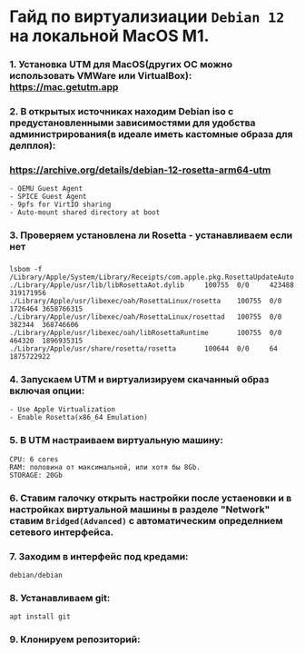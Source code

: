 # Гайд по виртуализиации `Debian 12` на локальной MacOS M1.

### 1. Установка UTM для MacOS(других ОС можно использовать VMWare или VirtualBox):  https://mac.getutm.app
### 2. В открытых источниках находим Debian iso с предустановленными зависимостями для удобства администрирования(в идеале иметь кастомные образа для делплоя): 
### https://archive.org/details/debian-12-rosetta-arm64-utm
```
- QEMU Guest Agent
- SPICE Guest Agent
- 9pfs for VirtIO sharing
- Auto-mount shared directory at boot
```
### 3. Проверяем установлена ли Rosetta - устанавливаем если нет
### 
```
lsbom -f /Library/Apple/System/Library/Receipts/com.apple.pkg.RosettaUpdateAuto.bom
./Library/Apple/usr/lib/libRosettaAot.dylib     100755  0/0     423488  319171956
./Library/Apple/usr/libexec/oah/RosettaLinux/rosetta    100755  0/0     1726464 3658766315
./Library/Apple/usr/libexec/oah/RosettaLinux/rosettad   100755  0/0     382344  368746606
./Library/Apple/usr/libexec/oah/libRosettaRuntime       100755  0/0     464320  1896935315
./Library/Apple/usr/share/rosetta/rosetta       100644  0/0     64      1875722922
```
### 4. Запускаем UTM и виртуализируем скачанный образ включая опции:
```
- Use Apple Virtualization
- Enable Rosetta(x86_64 Emulation)
```
### 5. В UTM настраиваем виртуальную машину:
```
CPU: 6 cores
RAM: половина от максимальной, или хотя бы 8Gb.
STORAGE: 20Gb
```
### 6. Ставим галочку открыть настройки после устаеновки и в настройках виртуальной машины в разделе "Network" ставим `Bridged(Advanced)` с автоматическим определнием сетевого интерфейса.

### 7. Заходим в интерфейс под кредами:
```
debian/debian
```
### 8. Устанавливаем git:
```
apt install git
```
### 9. Клонируем репозиторий: 